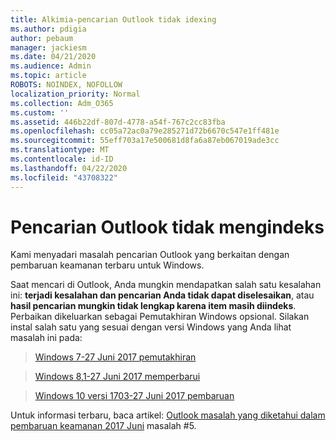 ```yaml
---
title: Alkimia-pencarian Outlook tidak idexing
ms.author: pdigia
author: pebaum
manager: jackiesm
ms.date: 04/21/2020
ms.audience: Admin
ms.topic: article
ROBOTS: NOINDEX, NOFOLLOW
localization_priority: Normal
ms.collection: Adm_O365
ms.custom: ''
ms.assetid: 446b22df-807d-4778-a54f-767c2cc83fba
ms.openlocfilehash: cc05a72ac0a79e285271d72b6670c547e1ff481e
ms.sourcegitcommit: 55eff703a17e500681d8fa6a87eb067019ade3cc
ms.translationtype: MT
ms.contentlocale: id-ID
ms.lasthandoff: 04/22/2020
ms.locfileid: "43708322"
---
```

# <a name="outlook-search-not-indexing"></a>Pencarian Outlook tidak mengindeks

Kami menyadari masalah pencarian Outlook yang berkaitan dengan pembaruan keamanan terbaru untuk Windows.
  
Saat mencari di Outlook, Anda mungkin mendapatkan salah satu kesalahan ini: **terjadi kesalahan dan pencarian Anda tidak dapat diselesaikan**, atau **hasil pencarian mungkin tidak lengkap karena item masih diindeks**. Perbaikan dikeluarkan sebagai Pemutakhiran Windows opsional. Silakan instal salah satu yang sesuai dengan versi Windows yang Anda lihat masalah ini pada: 
  
> [Windows 7-27 Juni 2017 pemutakhiran](https://support.microsoft.com/kb/4022168.aspx)
    
> [Windows 8,1-27 Juni 2017 memperbarui](https://support.microsoft.com/kb/4022720.aspx)
    
> [Windows 10 versi 1703-27 Juni 2017 pembaruan](https://support.microsoft.com/kb/4022716.aspx)
    
Untuk informasi terbaru, baca artikel: [Outlook masalah yang diketahui dalam pembaruan keamanan 2017 Juni](https://support.office.com/article/Outlook-known-issues-in-the-June-2017-security-updates-3F6DBFFD-8505-492D-B19F-B3B89369ED9B.aspx) masalah #5. 
  

